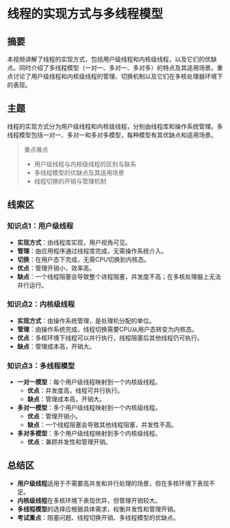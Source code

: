 # 线程的实现方式与多线程模型

## 摘要

本视频讲解了线程的实现方式，包括用户级线程和内核级线程，以及它们的优缺点。同时介绍了多线程模型（一对一、多对一、多对多）的特点及其适用场景。重点讨论了用户级线程和内核级线程的管理、切换机制以及它们在多核处理器环境下的表现。

## 主题

线程的实现方式分为用户级线程和内核级线程，分别由线程库和操作系统管理。多线程模型包括一对一、多对一和多对多模型，每种模型有其优缺点和适用场景。

> 重点难点
>
> - 用户级线程与内核级线程的区别与联系
> - 多线程模型的优缺点及其适用场景
> - 线程切换的开销与管理机制

## 线索区

### 知识点1：用户级线程
- **实现方式**：由线程库实现，用户视角可见。
- **管理**：由应用程序通过线程库完成，无需操作系统介入。
- **切换**：在用户态下完成，无需CPU切换到内核态。
- **优点**：管理开销小，效率高。
- **缺点**：一个线程阻塞会导致整个进程阻塞，并发度不高；在多核处理器上无法并行运行。

### 知识点2：内核级线程
- **实现方式**：由操作系统管理，是处理机分配的单位。
- **管理**：由操作系统完成，线程切换需要CPU从用户态转变为内核态。
- **优点**：多核环境下线程可以并行执行，线程阻塞后其他线程仍可执行。
- **缺点**：管理成本高，开销大。

### 知识点3：多线程模型
- **一对一模型**：每个用户级线程映射到一个内核级线程。
  - **优点**：并发度高，线程可并行执行。
  - **缺点**：管理成本高，开销大。
- **多对一模型**：多个用户级线程映射到一个内核级线程。
  - **优点**：管理开销小。
  - **缺点**：一个线程阻塞会导致其他线程阻塞，并发性不高。
- **多对多模型**：多个用户级线程映射到多个内核级线程。
  - **优点**：兼顾并发性和管理开销。

## 总结区

- **用户级线程**适用于不需要高并发和并行处理的场景，但在多核环境下表现不足。
- **内核级线程**在多核环境下表现优异，但管理开销较大。
- **多线程模型**的选择应根据具体需求，权衡并发性和管理开销。
- **考试重点**：阻塞问题、线程切换开销、多线程模型的优缺点。